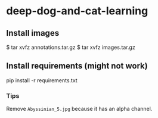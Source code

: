 # deep-dog-and-cat-learning

## Install images
 $ tar xvfz annotations.tar.gz 
 $ tar xvfz images.tar.gz

## Install requirements (might not work)
pip install -r requirements.txt


### Tips
Remove `Abyssinian_5.jpg` because it has an alpha channel. 